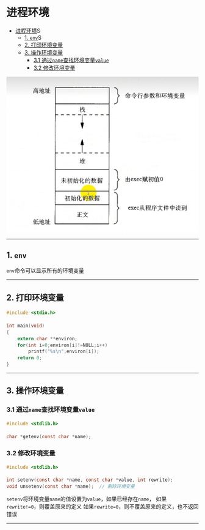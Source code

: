 # 进程环境

- [进程环境](#进程环境)S
  - [1. `env`](#1-env)S
  - [2. 打印环境变量](#2-打印环境变量)
  - [3. 操作环境变量](#3-操作环境变量)
    - [3.1 通过`name`查找环境变量`value`](#31-通过name查找环境变量value)
    - [3.2 修改环境变量](#32-修改环境变量)

![进程环境](images/2023-09-17-11-54-29.png)

---

## 1. `env`

`env`命令可以显示所有的环境变量

---

## 2. 打印环境变量

```c
#include <stdio.h>

int main(void)
{
    extern char **environ;
    for(int i=0;environ[i]!=NULL;i++)
        printf("%s\n",environ[i]);
    return 0;
}
```

---

## 3. 操作环境变量

### 3.1 通过`name`查找环境变量`value`

```c
#include <stdlib.h>

char *getenv(const char *name);
```

### 3.2 修改环境变量

```c
#include <stdlib.h>

int setenv(const char *name, const char *value, int rewrite);
void unsetenv(const char *name);  // 删除环境变量   
```

`setenv`将环境变量`name`的值设置为`value`，如果已经存在`name`，
如果`rewrite!=0`，则覆盖原来的定义
如果`rewrite=0`，则不覆盖原来的定义，也不返回错误

---
